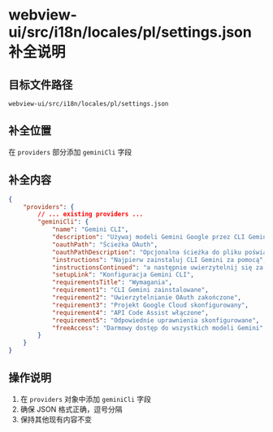 # webview-ui/src/i18n/locales/pl/settings.json 补全说明

## 目标文件路径

`webview-ui/src/i18n/locales/pl/settings.json`

## 补全位置

在 `providers` 部分添加 `geminiCli` 字段

## 补全内容

```json
{
	"providers": {
		// ... existing providers ...
		"geminiCli": {
			"name": "Gemini CLI",
			"description": "Używaj modeli Gemini Google przez CLI Gemini",
			"oauthPath": "Ścieżka OAuth",
			"oauthPathDescription": "Opcjonalna ścieżka do pliku poświadczeń OAuth. Domyślnie: ~/.gemini/oauth_creds.json",
			"instructions": "Najpierw zainstaluj CLI Gemini za pomocą",
			"instructionsContinued": "a następnie uwierzytelnij się za pomocą",
			"setupLink": "Konfiguracja Gemini CLI",
			"requirementsTitle": "Wymagania",
			"requirement1": "CLI Gemini zainstalowane",
			"requirement2": "Uwierzytelnianie OAuth zakończone",
			"requirement3": "Projekt Google Cloud skonfigurowany",
			"requirement4": "API Code Assist włączone",
			"requirement5": "Odpowiednie uprawnienia skonfigurowane",
			"freeAccess": "Darmowy dostęp do wszystkich modeli Gemini"
		}
	}
}
```

## 操作说明

1. 在 `providers` 对象中添加 `geminiCli` 字段
2. 确保 JSON 格式正确，逗号分隔
3. 保持其他现有内容不变
